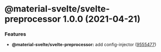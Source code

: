 # @material-svelte/svelte-preprocessor 1.0.0 (2021-04-21)


### Features

* **@material-svelte/svelte-preprocessor:** add config-injector ([9555477](https://github.com/material-svelte/material-svelte/commit/9555477375b908aa3818fdabf43d644baea4813e))
